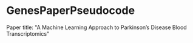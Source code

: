 # GenesPaperPseudocode
Paper title: "A Machine Learning Approach to Parkinson’s Disease Blood Transcriptomics"
